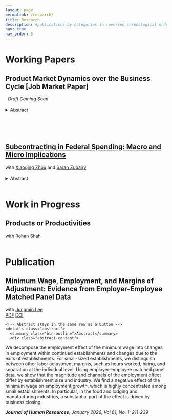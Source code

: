 ```yaml
---
layout: page
permalink: /research/
title: Research
description: #publications by categories in reversed chronological order. generated by jekyll-scholar.
nav: true
nav_order: 3
---
```


<!-- _pages/research.md -->
<div class="publications">

  <h1>Working Papers</h1>

  <h2>Product Market Dynamics over the Business Cycle <span class="subtitle">[Job Market Paper]</span>
  </h2>
  <i>&nbsp;&nbsp;Draft Coming Soon</i>
  <br><br>

  <details class="abstract">
    <summary class="btn-outline">Abstract</summary>
    <div>
      This paper examines the interaction between product entry/exit and consumer demand over the business cycle. I develop a model of product market dynamics featuring endogenous choices of producers and consumers within a unified framework. Utilizing micro-level scanner data, the study estimates the model to capture the responses of producers and consumers during the Great Recession. The findings reveal that producers react to negative demand shocks by reducing entries and increasing exits, with these responses varying according to the underlying consumer demand structure. These heterogeneous reactions intensify welfare losses and amplify the adverse effects of the business cycle, particularly for low-quality products. By exploring the diverse characteristics of products and their impacts, this research highlights the significant role of endogenous choices in shaping aggregate economic outcomes.
    </div>
  </details>

  <br><br><br>

  <h2>
    <a href="https://geumbipark.github.io/assets/pdf/PZZ_subcontracting_27Aug2025.pdf" target="_blank">
      Subcontracting in Federal Spending: Macro and Micro Implications
    </a>
  </h2>
  with
  <a href="https://sites.google.com/a/umich.edu/xqzhou/home?authuser=0" target="_blank">Xiaoqing Zhou</a>
  and
  <a href="https://sites.google.com/site/sarahzubairy/home?authuser=0" target="_blank">Sarah Zubairy</a>
  <br><br>

  <details class="abstract">
    <summary class="btn-outline">Abstract</summary>
    <div>
      This paper studies the critical but underexplored role of subcontracting in shaping the spatial and firm-level effects of federal defense spending. Leveraging newly available data on defense subcontract awards since 2011 and linking them to NETS establishment-level data, we track prime–subcontractor relationships across counties and industries and over time. We document that subcontracting results in widespread geographic relocation of federal dollars, and accounting for these flows leads to local fiscal multipliers that are nearly 20% larger than conventional estimates, based solely on prime contracts location. While subcontracting broadens the spatial reach of federal spending, its average local impact is smaller than that of prime contracts. Establishment-level evidence shows that both prime and subcontract awards increase employment and sales, but the effects for subcontractors are weaker and less persistent, likely due to the shorter and less stable nature of subcontracting relationships. The weaker multiplier effects of subcontracting also reflects the skewed distribution of subcontracts: large manufacturing firms, which are less responsive on the margin, receive a disproportionate share. In contrast, service-sector and smaller firms exhibit stronger and more persistent employment responses but are underrepresented among subcontractors.
    </div>
  </details>

  <br>

  <h1>Work in Progress</h1>

  <h2>Products or Productivities</h2>
  with
  <a href="https://sites.google.com/view/rohan-shah/home?authuser=0" target="_blank">Rohan Shah</a>
  <br><br>

  <h1>Publication</h1>

  <h2>Minimum Wage, Employment, and Margins of Adjustment: Evidence from Employer-Employee Matched Panel Data</h2>

<div class="meta-row">
  <div class="meta-left">
    with <a href="https://sites.google.com/view/jungminlee71/home?authuser=0" target="_blank">Jungmin Lee</a>
  </div>

  <div class="meta-actions">
    <a href="/assets/pdf/Jungmin_Lee-Geumbi_Park-Final Manuscript w Appendix.pdf" class="btn-outline" target="_blank">PDF</a>
    <a href="https://doi.org/10.3368/jhr.0820-11082R3" class="btn-outline" target="_blank">DOI</a>

    <!-- Abstract stays in the same row as a button -->
    <details class="abstract">
      <summary class="btn-outline">Abstract</summary>
      <div class="abstract-content">
We decompose the employment effect of the minimum wage into changes in employment within continued establishments and changes due to the exits of establishments. For small-sized establishments, we distinguish between other labor adjustment margins, such as hours worked, hiring, and separation at the individual level. Using employer–employee matched panel data, we show that the magnitude and channels of the employment effect differ by establishment size and industry. We find a negative effect of the minimum wage on employment growth, which is highly concentrated among small establishments. In particular, in the food and lodging and manufacturing industries, a substantial part of the effect is driven by business closing.      </div>
    </details>
  </div>
</div>


  <i><b>Journal of Human Resources</b>, January 2026, Vol.61, No. 1: 211-239</i>
  <br>



</div>
